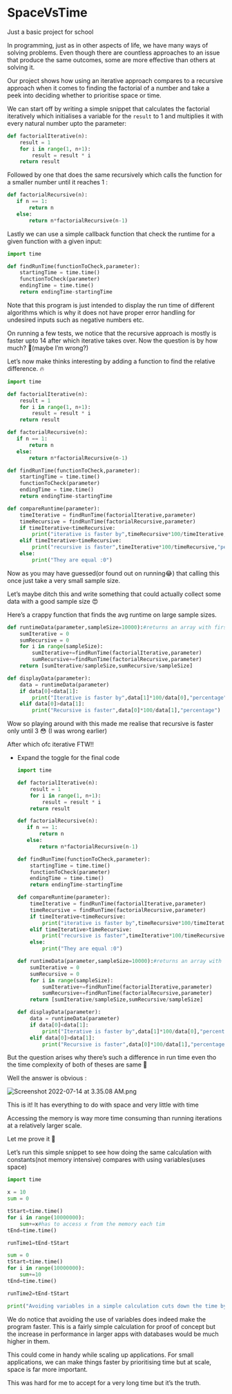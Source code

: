 # SpaceVsTime
Just a basic project for school

In programming, just as in other aspects of life, we have many ways of solving problems. Even though there are countless approaches to an issue that produce the same outcomes, some are more effective than others at solving it.

Our project shows how using an iterative approach compares to a recursive approach when it comes to finding the factorial of a number and take a peek into deciding whether to prioritise space or time.

We can start off by writing a simple snippet that calculates the factorial iteratively which initialises a variable for the `result` to 1 and multiplies it with every natural number upto the parameter:

```python
def factorialIterative(n):
    result = 1
    for i in range(1, n+1):
        result = result * i
    return result
```

Followed by one that does the same recursively which calls the function for a smaller number until it reaches 1 :

```python
def factorialRecursive(n):
   if n == 1:
       return n
   else:
       return n*factorialRecursive(n-1)
```

Lastly we can use a simple callback function that check the runtime for a given function with a given input:

```python
import time

def findRunTime(functionToCheck,parameter):
    startingTime = time.time()
    functionToCheck(parameter)
    endingTime = time.time()
    return endingTime-startingTime
```

Note that this program is just intended to display the run time of different algorithms which is why it does not have proper error handling for undesired inputs such as negative numbers etc.

On running a few tests, we notice that the recursive approach is mostly is faster upto 14 after which iterative takes over. Now the question is by how much? 🤔(maybe I’m wrong?)

Let’s now make thinks interesting by adding a function to find the relative difference. 🔥

```python
import time

def factorialIterative(n):
    result = 1
    for i in range(1, n+1):
        result = result * i
    return result

def factorialRecursive(n):
   if n == 1:
       return n
   else:
       return n*factorialRecursive(n-1)

def findRunTime(functionToCheck,parameter):
    startingTime = time.time()
    functionToCheck(parameter)
    endingTime = time.time()
    return endingTime-startingTime

def compareRuntime(parameter):
    timeIterative = findRunTime(factorialIterative,parameter)
    timeRecursive = findRunTime(factorialRecursive,parameter)
    if timeIterative<timeRecursive:
        print("iterative is faster by",timeRecursive*100/timeIterative,"percentage")
    elif timeIterative>timeRecursive:
        print("recursive is faster",timeIterative*100/timeRecursive,"percentage")
    else:
        print("They are equal :0")
```

Now as you may have guessed(or found out on running😂) that calling this once just take a very small sample size.

Let’s maybe ditch this and write something that could actually collect some data with a good sample size 😍

Here’s a crappy function that finds the avg runtime on large sample sizes.

```python
def runtimeData(parameter,sampleSize=10000):#returns an array with first index being the avg runtime for iterative likewise the second for iterative
    sumIterative = 0
    sumRecursive = 0
    for i in range(sampleSize):
        sumIterative+=findRunTime(factorialIterative,parameter)
        sumRecursive+=findRunTime(factorialRecursive,parameter)
    return [sumIterative/sampleSize,sumRecursive/sampleSize]

def displayData(parameter):
    data = runtimeData(parameter)
    if data[0]<data[1]:
        print("Iterative is faster by",data[1]*100/data[0],"percentage")
    elif data[0]>data[1]:
        print("Recursive is faster",data[0]*100/data[1],"percentage")
```

Wow so playing around with this made me realise that recursive is faster only until 3 😳 (I was wrong earlier)

After which ofc iterative FTW!!

- Expand the toggle for the final code
    
    ```python
    import time
    
    def factorialIterative(n):
        result = 1
        for i in range(1, n+1):
            result = result * i
        return result
    
    def factorialRecursive(n):
       if n == 1:
           return n
       else:
           return n*factorialRecursive(n-1)
    
    def findRunTime(functionToCheck,parameter):
        startingTime = time.time()
        functionToCheck(parameter)
        endingTime = time.time()
        return endingTime-startingTime
    
    def compareRuntime(parameter):
        timeIterative = findRunTime(factorialIterative,parameter)
        timeRecursive = findRunTime(factorialRecursive,parameter)
        if timeIterative<timeRecursive:
            print("iterative is faster by",timeRecursive*100/timeIterative,"percentage")
        elif timeIterative>timeRecursive:
            print("recursive is faster",timeIterative*100/timeRecursive,"percentage")
        else:
            print("They are equal :0")
    
    def runtimeData(parameter,sampleSize=10000):#returns an array with first index being the avg runtime for iterative likewise the second for iterative
        sumIterative = 0
        sumRecursive = 0
        for i in range(sampleSize):
            sumIterative+=findRunTime(factorialIterative,parameter)
            sumRecursive+=findRunTime(factorialRecursive,parameter)
        return [sumIterative/sampleSize,sumRecursive/sampleSize]
    
    def displayData(parameter):
        data = runtimeData(parameter)
        if data[0]<data[1]:
            print("Iterative is faster by",data[1]*100/data[0],"percentage")
        elif data[0]>data[1]:
            print("Recursive is faster",data[0]*100/data[1],"percentage")
    ```
    

But the question arises why there’s such a difference in run time even tho the time complexity of both of theses are same 🤔

Well the answer is obvious :

![Screenshot 2022-07-14 at 3.35.08 AM.png](https://s3-us-west-2.amazonaws.com/secure.notion-static.com/8375408d-16ea-4cba-913f-d1a1b0968cdc/Screenshot_2022-07-14_at_3.35.08_AM.png)

This is it! It has everything to do with space and very little with time

Accessing the memory is way more time consuming than running iterations at a relatively larger scale.

Let me prove it 🥸

Let’s run this simple snippet to see how doing the same calculation with constants(not memory intensive) compares with using variables(uses space)

```python
import time

x = 10
sum = 0

tStart=time.time()
for i in range(10000000):
    sum+=x#has to access x from the memory each tim
tEnd=time.time()

runTime1=tEnd-tStart

sum = 0
tStart=time.time()
for i in range(10000000):
    sum+=10
tEnd=time.time()

runTime2=tEnd-tStart

print("Avoiding variables in a simple calculation cuts down the time by",1-(runTime2/runTime1),"percent")
```

We do notice that avoiding the use of variables does indeed make the program faster. This is a fairly simple calculation for proof of concept but the increase in performance in larger apps with databases would be much higher in them.

This could come in handy while scaling up applications. For small applications, we can make things faster by prioritising time but at scale, space is far more important.

This was hard for me to accept for a very long time but it’s the truth.
